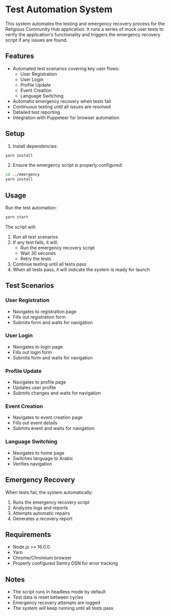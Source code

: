 # Test Automation System

This system automates the testing and emergency recovery process for the Religious Community Hub application. It runs a series of mock user tests to verify the application's functionality and triggers the emergency recovery script if any issues are found.

## Features

- Automated test scenarios covering key user flows:
  - User Registration
  - User Login
  - Profile Update
  - Event Creation
  - Language Switching
- Automatic emergency recovery when tests fail
- Continuous testing until all issues are resolved
- Detailed test reporting
- Integration with Puppeteer for browser automation

## Setup

1. Install dependencies:
```bash
yarn install
```

2. Ensure the emergency script is properly configured:
```bash
cd ../emergency
yarn install
```

## Usage

Run the test automation:
```bash
yarn start
```

The script will:
1. Run all test scenarios
2. If any test fails, it will:
   - Run the emergency recovery script
   - Wait 30 seconds
   - Retry the tests
3. Continue testing until all tests pass
4. When all tests pass, it will indicate the system is ready for launch

## Test Scenarios

### User Registration
- Navigates to registration page
- Fills out registration form
- Submits form and waits for navigation

### User Login
- Navigates to login page
- Fills out login form
- Submits form and waits for navigation

### Profile Update
- Navigates to profile page
- Updates user profile
- Submits changes and waits for navigation

### Event Creation
- Navigates to event creation page
- Fills out event details
- Submits event and waits for navigation

### Language Switching
- Navigates to home page
- Switches language to Arabic
- Verifies navigation

## Emergency Recovery

When tests fail, the system automatically:
1. Runs the emergency recovery script
2. Analyzes logs and reports
3. Attempts automatic repairs
4. Generates a recovery report

## Requirements

- Node.js >= 16.0.0
- Yarn
- Chrome/Chromium browser
- Properly configured Sentry DSN for error tracking

## Notes

- The script runs in headless mode by default
- Test data is reset between cycles
- Emergency recovery attempts are logged
- The system will keep running until all tests pass

